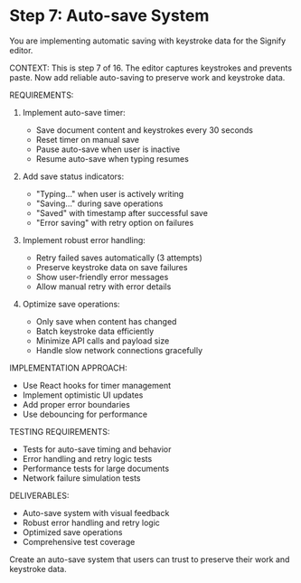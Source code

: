 # Step 7: Auto-save System

You are implementing automatic saving with keystroke data for the Signify editor.

CONTEXT: This is step 7 of 16. The editor captures keystrokes and prevents paste. Now add reliable auto-saving to preserve work and keystroke data.

REQUIREMENTS:
1. Implement auto-save timer:
   - Save document content and keystrokes every 30 seconds
   - Reset timer on manual save
   - Pause auto-save when user is inactive
   - Resume auto-save when typing resumes

2. Add save status indicators:
   - "Typing..." when user is actively writing
   - "Saving..." during save operations
   - "Saved" with timestamp after successful save
   - "Error saving" with retry option on failures

3. Implement robust error handling:
   - Retry failed saves automatically (3 attempts)
   - Preserve keystroke data on save failures
   - Show user-friendly error messages
   - Allow manual retry with error details

4. Optimize save operations:
   - Only save when content has changed
   - Batch keystroke data efficiently
   - Minimize API calls and payload size
   - Handle slow network connections gracefully

IMPLEMENTATION APPROACH:
- Use React hooks for timer management
- Implement optimistic UI updates
- Add proper error boundaries
- Use debouncing for performance

TESTING REQUIREMENTS:
- Tests for auto-save timing and behavior
- Error handling and retry logic tests
- Performance tests for large documents
- Network failure simulation tests

DELIVERABLES:
- Auto-save system with visual feedback
- Robust error handling and retry logic
- Optimized save operations
- Comprehensive test coverage

Create an auto-save system that users can trust to preserve their work and keystroke data.